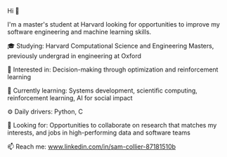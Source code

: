 Hi 👋

I'm a master's student at Harvard looking for opportunities to improve my software engineering and machine learning skills.

🎓 Studying: Harvard Computational Science and Engineering Masters, previously undergrad in engineering at Oxford<br />

👀 Interested in: Decision-making through optimization and reinforcement learning<br />

🌱 Currently learning: Systems development, scientific computing, reinforcement learning, AI for social impact<br />

⚙️ Daily drivers: Python, C<br />

🏢 Looking for: Opportunities to collaborate on research that matches my interests, and jobs in high-performing data and software teams<br />

📫 Reach me: www.linkedin.com/in/sam-collier-87181510b<br />

<!---
colliers95/collier\95 is a ✨ special ✨ repository because its `README.md` (this file) appears on your GitHub profile.
You can click the Preview link to take a look at your changes.
--->
